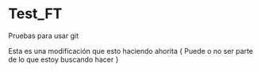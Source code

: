 # Test_FT
Pruebas para usar git

Esta es una modificación que esto haciendo ahorita
{ 
	Puede o no ser parte de lo que estoy buscando hacer
}